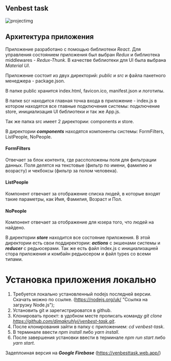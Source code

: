 ## Venbest task

![projectimg](https://i.ibb.co/Y8jp7Sy/venbest.jpg)
## Архитектура приложения

Приложение разработано с помощью библиотеки *React*. Для управления состоянием приложения был выбран *Redux* и библиотека middlewares - *Redux-Thunk*. В качестве библиотеки для UI была выбрана *Material UI*.

Приложение состоит из двух директорий: *public* и *src* и файла пакетного менеджера - package.json.

В папке public хранится index.html, favicon.ico, manifest.json и логотипы.

В папке scr находится главная точка входа в приложение - index.js в котором находятся все главные подключения системы: подключение store, инициализация UI библиотеки и так же App.js.

Так же папка src имеет 2 директории: components и store.

В директории ***components*** находятся компоненты системы: FormFilters, ListPeople, NoPeople.
#### FormFilters
Отвечает за блок контента, где рассположены поля для фильтрации данных. Поля делятся на текстовые (фильтр по имени, фамилию и возрасту) и чекбоксы (фильтр за полом человека).
#### ListPeople
Компонент отвечает за отображение списка людей, в которые входят такие параметры, как Имя, Фамилия, Возраст и Пол.
#### NoPeople
Компонент отвечает за отображение для юзера того, что людей на найдено.

В директории ***store*** находится все состояние приложения. В этой директории есть свои поддиректории: ***actions*** с экшенами системы и  ***reducer*** с редьюсерами. Так же есть файл index.js с инициализацией стора приложения и комбайн редьюсером и файл types со всеми типами.

# Установка приложения локально
1. Требуется локально установленный nodejs последней версии. Скачать можно по ссылке. (https://nodejs.org/uk/ "Ссылка на загрузку Node.js");
2. Установить git и зарегистрироватся в github.
3. Клонировать проект: в удобном месте прописать команду *git clone https://github.com/dimakruhlyi/venbest-task.git*.
4. После клонирования зайти в папку с приложением: *cd venbest-task*.
5. В терминале ввести *npm install* либо *yarn install*.
6. После завершения установки ввести в терминале *npm run start* либо *yarn start*.

Задеплоиная версия на ***Google Firebase*** (https://venbesttask.web.app/)
